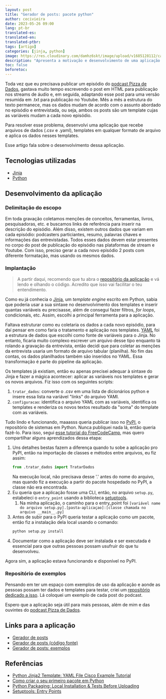 ```yaml
---
layout: post
title: "Gerador de posts: pacote python"
author: cecivieira
date: 2023-05-26 09:00
lang: pt-br
translated-es: 
translated-en: 
translated-ptbr: 
tags: [artigo]
categories: [jinja, python]
image: https://res.cloudinary.com/damhz6skt/image/upload/v1685128112/capas-site/28_d4zrw1.jpg
description: "Apresenta a motivação e desenvolvimento de uma aplicação que recebe arquivos de dados (.csv e .yaml), templates em qualquer formato de arquivo e aplica os dados nesses templates."
toc: false
beforetoc:
---
```

Toda vez que eu precisava publicar um episódio do [podcast Pizza de Dados](https://pod.link/pizzadedados), gastava muito tempo escrevendo o post em HTML para publicação nos streams de áudio e, em seguida, adaptando esse post para uma versão resumida em .txt para publicação no Youtube. Mês a mês a estrutura do texto permanece, mas os dados mudam de acordo com o assunto abordado no episódio e entrevistada, ou seja, ambos os posts são um template cujas as variáveis mudam a cada novo episódio.

Para resolver esse problema, desenvolvi uma aplicação que recebe arquivos de dados (.csv e .yaml), templates em qualquer formato de arquivo e aplica os dados nesses templates. 

Esse artigo fala sobre o desenvolvimento dessa aplicação.

## Tecnologias utilizadas

- [Jinja](https://jinja.palletsprojects.com/en/3.1.x/)
- [Python](https://www.python.org/)

## Desenvolvimento da aplicação

### Delimitação do escopo

Em toda gravação coletamos menções de conceitos, ferramentas, livros, pesquisadoras, etc. e buscamos links de referência para inserir na descrição do episódio. Além disso, existem outros dados que variam em cada episódio: podcasters particiantes, resumo, palavras chaves e informações das entrevistadas. Todos esses dados devem estar presentes no corpo do post de publicação do episódio nas plataformas de stream e Youtube. Com isso, preciso gerar a cada novo episódio 2 posts com diferente formatação, mas usando os mesmos dados.

### Implantação

>A partir daqui, recomendo que tu abra o [repositório da aplicação](https://github.com/cecivieira/gerador-posts/) e vá lendo e olhando o código. Acredito que isso vai facilitar o teu entendimento.

Como eu já conhecia o [Jinja](https://jinja.palletsprojects.com/en/3.1.x/), um *template engine* escrito em Python, sabia que poderia usar a sua sintaxe no desenvolvimento dos templates e inserir quantas variáveis eu precisasse, além de consegui fazer filtros, *for loops*, condicionais, etc. Assim, escolhi a principal ferramenta para a aplicação.

Faltava estruturar como eu coletaria os dados a cada novo episódio, para daí pensar em como faria o tratamento e aplicação nos templates. [YAML](https://www.redhat.com/pt-br/topics/automation/what-is-yaml) foi a estrutura de dados que escolhi como fonte de variáveis para o Jinja. No entanto, ficaria muito complexo escrever um arquivo desse tipo enquanto tá rolando a gravação da entrevista, então decidi que para coletar as menções da entrevista usaria um formato de arquivo tabular (planilha). No fim das contas, os dados planilhados também são inseridos no YAML. Essa transformação é parte do pipeline da aplicação.

Os templates já existiam, então eu apenas precisei adequar à sintaxe do Jinja e fazer a mágica acontecer: aplicar as variáveis nos templates e gerar os novos arquivos. Fiz isso com os seguintes scripts:

1. `tratar_dados`: converte o .csv em uma lista de dicionários python e insere essa lista na variável "links" do arquivo YAMl.
1. `configuracao`: identifica o arquivo YAML com as variáveis, identifica os templates e renderiza os novos textos resultado da "soma" do template com as variáveis.

Tudo lindo e funcionando, maaasss queria publicar isso no [PyPI](https://pypi.org/), o repositório de sistemas em Python. Nunca publiquei nada lá, então queria fazê-lo. Para isso, segui [esse tutorial do FreeCodeCamp](https://www.freecodecamp.org/portuguese/news/como-criar-o-seu-primeiro-pacote-em-python/), mas quero compartilhar alguns aprendizados dessa etapa:

1. Uns detalhes bestas fazem a diferença quando tu sobe a aplicação pro PyPI, então na importação de classes e métodos entre arquivos, eu fiz assim:
    ```python
    from .tratar_dados import TratarDados
    ```
    Na execução local, não precisava desse '.' antes do nome do arquivo, mas quando fiz a execução a partir do pacote hospedado no PyPI, a classe não era encontrada.
1. Eu queria que a aplicação fosse uma CLI, então, no arquivo `setup.py`, estabeleci o `entry_point` usando a biblioteca [setuptools](https://setuptools.pypa.io/en/latest/userguide/entry_point.html#console-scripts).
    1. Na minha aplicação, o caminho para o entry_point foi `[variável name do arquivo setup.py].[pasta-aplicaçao]:[classe chamada no arquivo __main__.py]`
1. Antes de subir para o PyPI queria testar a aplicação como um pacote, então fiz a instalação dela local usando o comando:
    ```bash
    python setup.py install
    ```
1. Documentar como a aplicação deve ser instalada e ser executada é essencial para que outras pessoas possam usufruir do que tu desenvolveu.

Agora sim, a aplicação estava funcionando e disponível no PyPI.

### Repositório de exemplos
Pensando em ter um espaço com exemplos de uso da aplicação e aonde as pessoas possam ter dados e templates para testar, criei um [repositório dedicado a isso](https://github.com/cecivieira/gerador-posts-exemplos). Lá coloquei um exemplo de cada post do podcast.


Espero que a aplicação seja útil para mais pessoas, além de mim e das ouvintes do [podcast Pizza de Dados](https://pod.link/pizzadedados).



## Links para a aplicação
- [Gerador de posts](https://pypi.org/project/gerador-posts/)
- [Gerador de posts (código fonte)](https://github.com/cecivieira/gerador-posts/)
- [Gerador de posts: exemplos](https://github.com/cecivieira/gerador-posts-exemplos)

## Referências
- [Python Jinja2 Template: YAML File Cisco Example Tutorial](http://networkbit.ch/python-jinja-template/)
- [Como criar o seu primeiro pacote em Python](https://www.freecodecamp.org/portuguese/news/como-criar-o-seu-primeiro-pacote-em-python/)
- [Python Packaging: Local Installation & Tests Before Uploading](https://holypython.com/python-packaging-local-installation-tests-before-uploading/)
- [Setuptools: Entry Points](https://setuptools.pypa.io/en/latest/userguide/entry_point.html)